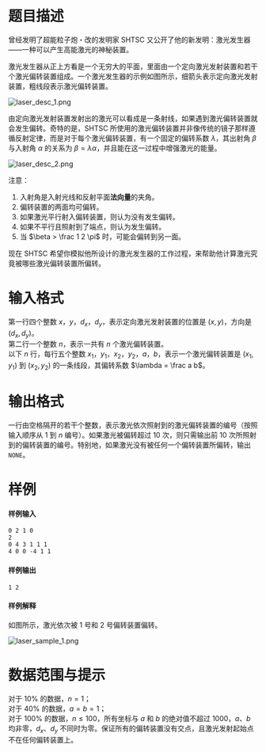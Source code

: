 
# 题目描述

曾经发明了超能粒子炮・改的发明家 SHTSC 又公开了他的新发明：激光发生器——一种可以产生高能激光的神秘装置。

激光发生器从正上方看是一个无穷大的平面，里面由一个定向激光发射装置和若干个激光偏转装置组成。一个激光发生器的示例如图所示，细箭头表示定向激光发射装置，粗线段表示激光偏转装置。

![laser_desc_1.png](/source/loj/2039/img/aHR0cHM6Ly9vb28uMG8wLm9vby8yMDE3LzA0LzIwLzU4Zjg5OGEzZWI3ZTEucG5n.png)

由定向激光发射装置发射出的激光可以看成是一条射线，如果遇到激光偏转装置就会发生偏转。奇特的是，SHTSC 所使用的激光偏转装置并非像传统的镜子那样遵循反射定律，而是对于每个激光偏转装置，有一个固定的偏转系数 $\lambda$，其出射角 $\beta$ 与入射角 $\alpha$ 的关系为 $\beta = \lambda \alpha$，并且能在这一过程中增强激光的能量。

![laser_desc_2.png](/source/loj/2039/img/aHR0cHM6Ly9vb28uMG8wLm9vby8yMDE3LzA0LzIwLzU4Zjg5OGEzZWRhMjcucG5n.png)

注意：
1. 入射角是入射光线和反射平面**法向量**的夹角。
2. 偏转装置的两面均可偏转。
3. 如果激光平行射入偏转装置，则认为没有发生偏转。
4. 如果不平行且照射到了端点，则认为发生偏转。
5. 当 $\beta > \frac 1 2 \pi$ 时，可能会偏转到另一面。

现在 SHTSC 希望你模拟他所设计的激光发生器的工作过程，来帮助他计算激光究竟被哪些激光偏转装置所偏转。

# 输入格式

第一行四个整数 $x$，$y$，$d_x$，$d_y$，表示定向激光发射装置的位置是 $(x, y)$，方向是 $(d_x, d_y)$。  
第二行一个整数 $n$，表示一共有 $n$ 个激光偏转装置。  
以下 $n$ 行，每行五个整数 $x_1$，$y_1$，$x_2$，$y_2$，$a$，$b$，表示一个激光偏转装置是 $(x_1, y_1)$ 到 $(x_2, y_2)$ 的一条线段，其偏转系数 $\lambda = \frac a b$。

# 输出格式

一行由空格隔开的若干个整数，表示激光依次照射到的激光偏转装置的编号（按照输入顺序从 $1$ 到 $n$ 编号）。如果激光被偏转超过 $10$ 次，则只需输出前 $10$ 次所照射到的偏转装置的编号。特别地，如果激光没有被任何一个偏转装置所偏转，输出 `NONE`。

# 样例

#### 样例输入
```plain
0 2 1 0
2
0 4 3 1 1 1
4 0 0 -4 1 1
```

#### 样例输出
```plain
1 2
```

#### 样例解释
如图所示，激光依次被 $1$ 号和 $2$ 号偏转装置偏转。

![laser_sample_1.png](/source/loj/2039/img/aHR0cHM6Ly9vb28uMG8wLm9vby8yMDE3LzA0LzIwLzU4Zjg5OGE0MDg4ZjAucG5n.png)

# 数据范围与提示

对于 $10\%$ 的数据，$n = 1$；  
对于 $40\%$ 的数据，$a = b = 1$；  
对于 $100\%$ 的数据，$n \leq 100$，所有坐标与 $a$ 和 $b$ 的绝对值不超过 $1000$，$a$、$b$ 均非零，$d_x$、$d_y$ 不同时为零。保证所有的偏转装置没有交点，且激光发射起始点不在任何偏转装置上。

